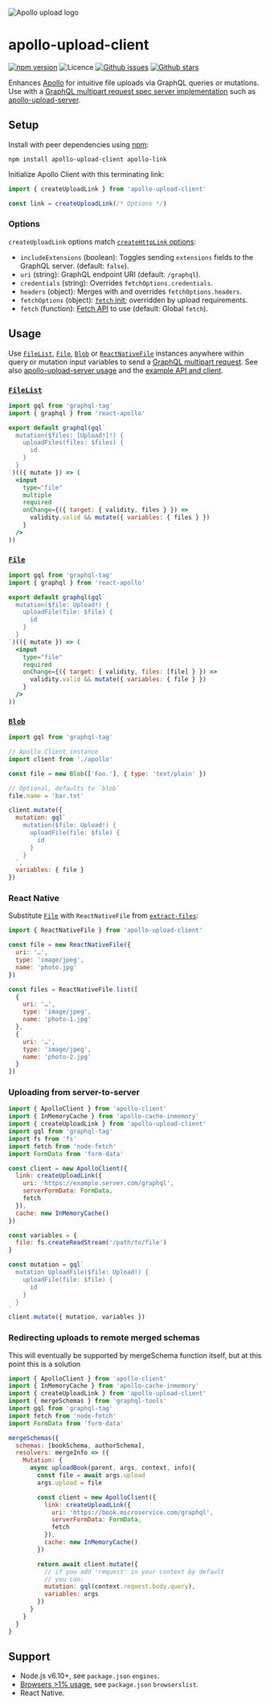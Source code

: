 ![Apollo upload logo](https://cdn.rawgit.com/jaydenseric/apollo-upload-client/27b1f20/apollo-upload-logo.svg)

# apollo-upload-client

[![npm version](https://img.shields.io/npm/v/apollo-upload-client.svg)](https://npm.im/apollo-upload-client) ![Licence](https://img.shields.io/npm/l/apollo-upload-client.svg) [![Github issues](https://img.shields.io/github/issues/jaydenseric/apollo-upload-client.svg)](https://github.com/jaydenseric/apollo-upload-client/issues) [![Github stars](https://img.shields.io/github/stars/jaydenseric/apollo-upload-client.svg)](https://github.com/jaydenseric/apollo-upload-client/stargazers)

Enhances [Apollo](https://apollographql.com) for intuitive file uploads via GraphQL queries or mutations. Use with a [GraphQL multipart request spec server implementation](https://github.com/jaydenseric/graphql-multipart-request-spec#server) such as [apollo-upload-server](https://github.com/jaydenseric/apollo-upload-server).

## Setup

Install with peer dependencies using [npm](https://npmjs.com):

```shell
npm install apollo-upload-client apollo-link
```

Initialize Apollo Client with this terminating link:

```js
import { createUploadLink } from 'apollo-upload-client'

const link = createUploadLink(/* Options */)
```

### Options

`createUploadLink` options match [`createHttpLink` options](https://www.apollographql.com/docs/link/links/http.html#Options):

* `includeExtensions` (boolean): Toggles sending `extensions` fields to the GraphQL server. (default: `false`).
* `uri` (string): GraphQL endpoint URI (default: `/graphql`).
* `credentials` (string): Overrides `fetchOptions.credentials`.
* `headers` (object): Merges with and overrides `fetchOptions.headers`.
* `fetchOptions` (object): [`fetch` init](https://developer.mozilla.org/docs/Web/API/WindowOrWorkerGlobalScope/fetch#Parameters); overridden by upload requirements.
* `fetch` (function): [Fetch API](https://fetch.spec.whatwg.org) to use (default: Global `fetch`).

## Usage

Use [`FileList`](https://developer.mozilla.org/en/docs/Web/API/FileList), [`File`](https://developer.mozilla.org/en/docs/Web/API/File), [`Blob`](https://developer.mozilla.org/en/docs/Web/API/Blob) or [`ReactNativeFile`](#react-native) instances anywhere within query or mutation input variables to send a [GraphQL multipart request](https://github.com/jaydenseric/graphql-multipart-request-spec). See also [apollo-upload-server usage](https://github.com/jaydenseric/apollo-upload-server#usage) and the [example API and client](https://github.com/jaydenseric/apollo-upload-examples).

### [`FileList`](https://developer.mozilla.org/en/docs/Web/API/FileList)

```jsx
import gql from 'graphql-tag'
import { graphql } from 'react-apollo'

export default graphql(gql`
  mutation($files: [Upload!]!) {
    uploadFiles(files: $files) {
      id
    }
  }
`)(({ mutate }) => (
  <input
    type="file"
    multiple
    required
    onChange={({ target: { validity, files } }) =>
      validity.valid && mutate({ variables: { files } })
    }
  />
))
```

### [`File`](https://developer.mozilla.org/en/docs/Web/API/File)

```jsx
import gql from 'graphql-tag'
import { graphql } from 'react-apollo'

export default graphql(gql`
  mutation($file: Upload!) {
    uploadFile(file: $file) {
      id
    }
  }
`)(({ mutate }) => (
  <input
    type="file"
    required
    onChange={({ target: { validity, files: [file] } }) =>
      validity.valid && mutate({ variables: { file } })
    }
  />
))
```

### [`Blob`](https://developer.mozilla.org/en/docs/Web/API/Blob)

```jsx
import gql from 'graphql-tag'

// Apollo Client instance
import client from './apollo'

const file = new Blob(['Foo.'], { type: 'text/plain' })

// Optional, defaults to `blob`
file.name = 'bar.txt'

client.mutate({
  mutation: gql`
    mutation($file: Upload!) {
      uploadFile(file: $file) {
        id
      }
    }
  `,
  variables: { file }
})
```

### React Native

Substitute [`File`](https://developer.mozilla.org/en/docs/Web/API/File) with `ReactNativeFile` from [`extract-files`](https://github.com/jaydenseric/extract-files):

```js
import { ReactNativeFile } from 'apollo-upload-client'

const file = new ReactNativeFile({
  uri: '…',
  type: 'image/jpeg',
  name: 'photo.jpg'
})

const files = ReactNativeFile.list([
  {
    uri: '…',
    type: 'image/jpeg',
    name: 'photo-1.jpg'
  },
  {
    uri: '…',
    type: 'image/jpeg',
    name: 'photo-2.jpg'
  }
])
```

### Uploading from server-to-server

```js
import { ApolloClient } from 'apollo-client'
import { InMemoryCache } from 'apollo-cache-inmemory'
import { createUploadLink } from 'apollo-upload-client'
import gql from 'graphql-tag'
import fs from 'fs'
import fetch from 'node-fetch'
import FormData from 'form-data'

const client = new ApolloClient({
  link: createUploadLink({
    uri: 'https://example.server.com/graphql',
    serverFormData: FormData,
    fetch
  }),
  cache: new InMemoryCache()
})

const variables = {
  file: fs.createReadStream('/path/to/file')
}

const mutation = gql`
  mutation UploadFile($file: Upload!) {
    uploadFile(file: $file) {
      id
    }
  }
`
client.mutate({ mutation, variables })
```

### Redirecting uploads to remote merged schemas

This will eventually be supported by mergeSchema function itself, but at this point this is a solution

```js
import { ApolloClient } from 'apollo-client'
import { InMemoryCache } from 'apollo-cache-inmemory'
import { createUploadLink } from 'apollo-upload-client'
import { mergeSchemas } from 'graphql-tools'
import gql from 'graphql-tag'
import fetch from 'node-fetch'
import FormData from 'form-data'

mergeSchemas({
  schemas: [bookSchema, authorSchema],
  resolvers: mergeInfo => ({
    Mutation: {
      async uploadBook(parent, args, context, info){
        const file = await args.upload
        args.upload = file

        const client = new ApolloClient({
          link: createUploadLink({
            uri: 'https://book.microservice.com/graphql',
            serverFormData: FormData,
            fetch
          }),
          cache: new InMemoryCache()
        })

        return await client.mutate({
          // if you add 'request' in your context by default
          // you can:
          mutation: gql(context.request.body.query),
          variables: args
        })
      }
    }
  }
}
```

## Support

* Node.js v6.10+, see `package.json` `engines`.
* [Browsers >1% usage](http://browserl.ist/?q=%3E1%25), see `package.json` `browserslist`.
* React Native.

